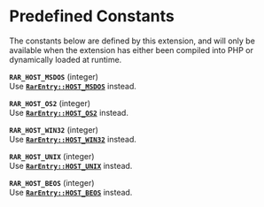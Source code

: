 Predefined Constants
====================

The constants below are defined by this extension, and will only be
available when the extension has either been compiled into PHP or
dynamically loaded at runtime.

**`RAR_HOST_MSDOS`** (<span class="type">integer</span>)  
<span class="simpara"> Use
<a href="/class/rarentry.html#" class="link"><strong><code>RarEntry::HOST_MSDOS</code></strong></a>
instead. </span>

**`RAR_HOST_OS2`** (<span class="type">integer</span>)  
<span class="simpara"> Use
<a href="/class/rarentry.html#" class="link"><strong><code>RarEntry::HOST_OS2</code></strong></a>
instead. </span>

**`RAR_HOST_WIN32`** (<span class="type">integer</span>)  
<span class="simpara"> Use
<a href="/class/rarentry.html#" class="link"><strong><code>RarEntry::HOST_WIN32</code></strong></a>
instead. </span>

**`RAR_HOST_UNIX`** (<span class="type">integer</span>)  
<span class="simpara"> Use
<a href="/class/rarentry.html#" class="link"><strong><code>RarEntry::HOST_UNIX</code></strong></a>
instead. </span>

**`RAR_HOST_BEOS`** (<span class="type">integer</span>)  
<span class="simpara"> Use
<a href="/class/rarentry.html#" class="link"><strong><code>RarEntry::HOST_BEOS</code></strong></a>
instead. </span>
